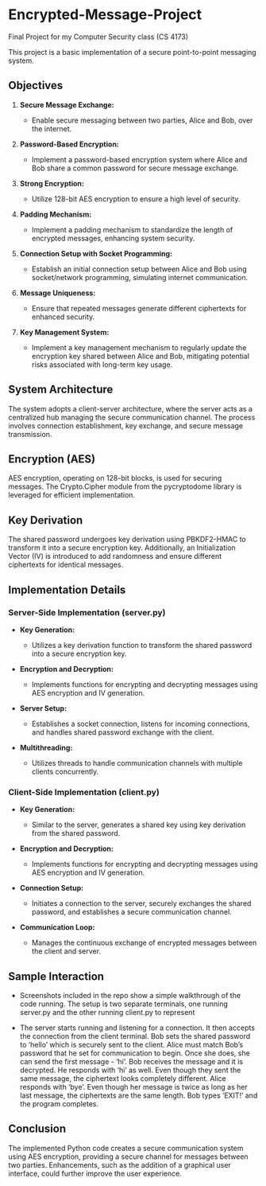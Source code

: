 # Encrypted-Message-Project
Final Project for my Computer Security class (CS 4173)

This project is a basic implementation of a secure point-to-point messaging system. 


## **Objectives**

1. **Secure Message Exchange:**
   - Enable secure messaging between two parties, Alice and Bob, over the internet.

2. **Password-Based Encryption:**
   - Implement a password-based encryption system where Alice and Bob share a common password for secure message exchange.

3. **Strong Encryption:**
   - Utilize 128-bit AES encryption to ensure a high level of security.

4. **Padding Mechanism:**
   - Implement a padding mechanism to standardize the length of encrypted messages, enhancing system security.

5. **Connection Setup with Socket Programming:**
   - Establish an initial connection setup between Alice and Bob using socket/network programming, simulating internet communication.

6. **Message Uniqueness:**
   - Ensure that repeated messages generate different ciphertexts for enhanced security.

7. **Key Management System:**
   - Implement a key management mechanism to regularly update the encryption key shared between Alice and Bob, mitigating potential risks associated with long-term key usage.

## **System Architecture**

The system adopts a client-server architecture, where the server acts as a centralized hub managing the secure communication channel. The process involves connection establishment, key exchange, and secure message transmission.

## **Encryption (AES)**

AES encryption, operating on 128-bit blocks, is used for securing messages. The Crypto.Cipher module from the pycryptodome library is leveraged for efficient implementation.

## **Key Derivation**

The shared password undergoes key derivation using PBKDF2-HMAC to transform it into a secure encryption key. Additionally, an Initialization Vector (IV) is introduced to add randomness and ensure different ciphertexts for identical messages.

## **Implementation Details**

### **Server-Side Implementation (server.py)**

- **Key Generation:**
  - Utilizes a key derivation function to transform the shared password into a secure encryption key.

- **Encryption and Decryption:**
  - Implements functions for encrypting and decrypting messages using AES encryption and IV generation.

- **Server Setup:**
  - Establishes a socket connection, listens for incoming connections, and handles shared password exchange with the client.

- **Multithreading:**
  - Utilizes threads to handle communication channels with multiple clients concurrently.

### **Client-Side Implementation (client.py)**

- **Key Generation:**
  - Similar to the server, generates a shared key using key derivation from the shared password.

- **Encryption and Decryption:**
  - Implements functions for encrypting and decrypting messages using AES encryption and IV generation.

- **Connection Setup:**
  - Initiates a connection to the server, securely exchanges the shared password, and establishes a secure communication channel.

- **Communication Loop:**
  - Manages the continuous exchange of encrypted messages between the client and server.

## **Sample Interaction**

   - Screenshots included in the repo show a simple walkthrough of the code running. The setup is two separate terminals, one running server.py and the other running client.py to represent 

   - The server starts running and listening for a connection. It then accepts the connection from the client terminal. Bob sets the shared password to ‘hello’ which is securely sent to the client. Alice must match Bob’s password that he set for communication to begin. Once she does, she can send the first message - ‘hi’. Bob receives the message and it is decrypted. He responds with ‘hi’ as well. Even though they sent the same message, the ciphertext looks completely different.
Alice responds with ‘bye’. Even though her message is twice as long as her last message, the ciphertexts are the same length. Bob types ‘EXIT!’ and the program completes.

## **Conclusion**

The implemented Python code  creates a secure communication system using AES encryption, providing a secure channel for messages between two parties. Enhancements, such as the addition of a graphical user interface, could further improve the user experience.

